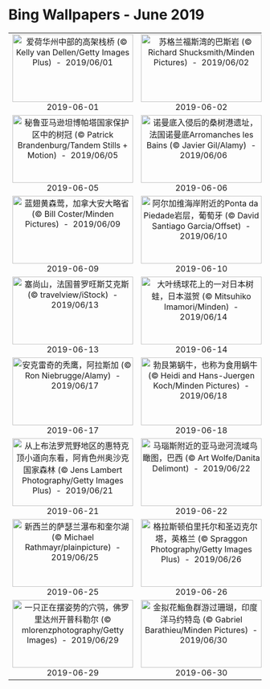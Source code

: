 # Bing Wallpapers - June 2019

| | | | |
|:-------------------------:|:-------------------------:|:-------------------------:|:-------------------------:|
| <a href="https://cn.bing.com/th?id=OHR.HighTrestleTrail_ZH-CN4499525731_UHD.jpg" target="_blank"><img src="https://cn.bing.com/th?id=OHR.HighTrestleTrail_ZH-CN4499525731_UHD.jpg&w=480" width="240" height="135" alt="爱荷华州中部的高架栈桥 (© Kelly van Dellen/Getty Images Plus)  -  2019/06/01" title="爱荷华州中部的高架栈桥 (© Kelly van Dellen/Getty Images Plus)  -  2019/06/01"></a><br>2019-06-01<br> | <a href="https://cn.bing.com/th?id=OHR.BassRock_ZH-CN4418828352_UHD.jpg" target="_blank"><img src="https://cn.bing.com/th?id=OHR.BassRock_ZH-CN4418828352_UHD.jpg&w=480" width="240" height="135" alt="苏格兰福斯湾的巴斯岩 (© Richard Shucksmith/Minden Pictures)  -  2019/06/02" title="苏格兰福斯湾的巴斯岩 (© Richard Shucksmith/Minden Pictures)  -  2019/06/02"></a><br>2019-06-02<br> | <a href="https://cn.bing.com/th?id=OHR.HeligolandSealPup_ZH-CN4217382978_UHD.jpg" target="_blank"><img src="https://cn.bing.com/th?id=OHR.HeligolandSealPup_ZH-CN4217382978_UHD.jpg&w=480" width="240" height="135" alt="一只躺在沙滩上的港海豹幼崽，德国黑尔戈兰岛 (© Fotofeeling/Westend61/Offset)  -  2019/06/03" title="一只躺在沙滩上的港海豹幼崽，德国黑尔戈兰岛 (© Fotofeeling/Westend61/Offset)  -  2019/06/03"></a><br>2019-06-03<br> | <a href="https://cn.bing.com/th?id=OHR.VastPalmGrove_ZH-CN4145018538_UHD.jpg" target="_blank"><img src="https://cn.bing.com/th?id=OHR.VastPalmGrove_ZH-CN4145018538_UHD.jpg&w=480" width="240" height="135" alt="摩洛哥扎戈拉附近的椰枣树林 (© Frans Lemmens/Getty Images)  -  2019/06/04" title="摩洛哥扎戈拉附近的椰枣树林 (© Frans Lemmens/Getty Images)  -  2019/06/04"></a><br>2019-06-04<br> |
| <a href="https://cn.bing.com/th?id=OHR.PeruvianRainforest_ZH-CN4066508593_UHD.jpg" target="_blank"><img src="https://cn.bing.com/th?id=OHR.PeruvianRainforest_ZH-CN4066508593_UHD.jpg&w=480" width="240" height="135" alt="秘鲁亚马逊坦博帕塔国家保护区中的树冠 (© Patrick Brandenburg/Tandem Stills + Motion)  -  2019/06/05" title="秘鲁亚马逊坦博帕塔国家保护区中的树冠 (© Patrick Brandenburg/Tandem Stills + Motion)  -  2019/06/05"></a><br>2019-06-05<br> | <a href="https://cn.bing.com/th?id=OHR.MulberryArtificialHarbour_ZH-CN3973249802_UHD.jpg" target="_blank"><img src="https://cn.bing.com/th?id=OHR.MulberryArtificialHarbour_ZH-CN3973249802_UHD.jpg&w=480" width="240" height="135" alt="诺曼底入侵后的桑树港遗址，法国诺曼底Arromanches les Bains (© Javier Gil/Alamy)  -  2019/06/06" title="诺曼底入侵后的桑树港遗址，法国诺曼底Arromanches les Bains (© Javier Gil/Alamy)  -  2019/06/06"></a><br>2019-06-06<br> | <a href="https://cn.bing.com/th?id=OHR.dragonboat_ZH-CN0697680986_UHD.jpg" target="_blank"><img src="https://cn.bing.com/th?id=OHR.dragonboat_ZH-CN0697680986_UHD.jpg&w=480" width="240" height="135" alt="【今日端午节】 (© Xinhua/Alamy Stock Photo)  -  2019/06/07" title="【今日端午节】 (© Xinhua/Alamy Stock Photo)  -  2019/06/07"></a><br>2019-06-07<br> | <a href="https://cn.bing.com/th?id=OHR.Biorocks_ZH-CN7851264095_UHD.jpg" target="_blank"><img src="https://cn.bing.com/th?id=OHR.Biorocks_ZH-CN7851264095_UHD.jpg&w=480" width="240" height="135" alt="吉利群岛上生长着珊瑚的人工珊瑚礁，印度尼西亚 (© fenkieandreas/Getty Images Plus)  -  2019/06/08" title="吉利群岛上生长着珊瑚的人工珊瑚礁，印度尼西亚 (© fenkieandreas/Getty Images Plus)  -  2019/06/08"></a><br>2019-06-08<br> |
| <a href="https://cn.bing.com/th?id=OHR.OntWarbler_ZH-CN7999782156_UHD.jpg" target="_blank"><img src="https://cn.bing.com/th?id=OHR.OntWarbler_ZH-CN7999782156_UHD.jpg&w=480" width="240" height="135" alt="蓝翅黄森莺，加拿大安大略省 (© Bill Coster/Minden Pictures)  -  2019/06/09" title="蓝翅黄森莺，加拿大安大略省 (© Bill Coster/Minden Pictures)  -  2019/06/09"></a><br>2019-06-09<br> | <a href="https://cn.bing.com/th?id=OHR.PontadaPiedade_ZH-CN7717691454_UHD.jpg" target="_blank"><img src="https://cn.bing.com/th?id=OHR.PontadaPiedade_ZH-CN7717691454_UHD.jpg&w=480" width="240" height="135" alt="阿尔加维海岸附近的Ponta da Piedade岩层，葡萄牙 (© David Santiago Garcia/Offset)  -  2019/06/10" title="阿尔加维海岸附近的Ponta da Piedade岩层，葡萄牙 (© David Santiago Garcia/Offset)  -  2019/06/10"></a><br>2019-06-10<br> | <a href="https://cn.bing.com/th?id=OHR.FujiSakura_ZH-CN8005792871_UHD.jpg" target="_blank"><img src="https://cn.bing.com/th?id=OHR.FujiSakura_ZH-CN8005792871_UHD.jpg&w=480" width="240" height="135" alt="富士山与丛生福禄考花田，日本山梨县 (© Srinil/shutterstock)  -  2019/06/11" title="富士山与丛生福禄考花田，日本山梨县 (© Srinil/shutterstock)  -  2019/06/11"></a><br>2019-06-11<br> | <a href="https://cn.bing.com/th?id=OHR.RioGrande_ZH-CN8091224199_UHD.jpg" target="_blank"><img src="https://cn.bing.com/th?id=OHR.RioGrande_ZH-CN8091224199_UHD.jpg&w=480" width="240" height="135" alt="位于大本德国家公园的格兰德河和卡门山脉，得克萨斯州 (© Grant Ordelheide/Tandem Stills + Motion)  -  2019/06/12" title="位于大本德国家公园的格兰德河和卡门山脉，得克萨斯州 (© Grant Ordelheide/Tandem Stills + Motion)  -  2019/06/12"></a><br>2019-06-12<br> |
| <a href="https://cn.bing.com/th?id=OHR.SainteVictoireCezanneBirthday_ZH-CN8216109812_UHD.jpg" target="_blank"><img src="https://cn.bing.com/th?id=OHR.SainteVictoireCezanneBirthday_ZH-CN8216109812_UHD.jpg&w=480" width="240" height="135" alt="塞尚山，法国普罗旺斯艾克斯 (© travelview/iStock)  -  2019/06/13" title="塞尚山，法国普罗旺斯艾克斯 (© travelview/iStock)  -  2019/06/13"></a><br>2019-06-13<br> | <a href="https://cn.bing.com/th?id=OHR.TreeFrog_ZH-CN9016355758_UHD.jpg" target="_blank"><img src="https://cn.bing.com/th?id=OHR.TreeFrog_ZH-CN9016355758_UHD.jpg&w=480" width="240" height="135" alt="大叶绣球花上的一对日本树蛙，日本滋贺 (© Mitsuhiko Imamori/Minden)  -  2019/06/14" title="大叶绣球花上的一对日本树蛙，日本滋贺 (© Mitsuhiko Imamori/Minden)  -  2019/06/14"></a><br>2019-06-14<br> | <a href="https://cn.bing.com/th?id=OHR.SaskFlowers_ZH-CN9497517721_UHD.jpg" target="_blank"><img src="https://cn.bing.com/th?id=OHR.SaskFlowers_ZH-CN9497517721_UHD.jpg&w=480" width="240" height="135" alt="大沙丘上的日落，加拿大萨斯喀彻温省 (© Robert Postma/plainpicture)  -  2019/06/15" title="大沙丘上的日落，加拿大萨斯喀彻温省 (© Robert Postma/plainpicture)  -  2019/06/15"></a><br>2019-06-15<br> | <a href="https://cn.bing.com/th?id=OHR.PantheraLeoDad_ZH-CN9580668524_UHD.jpg" target="_blank"><img src="https://cn.bing.com/th?id=OHR.PantheraLeoDad_ZH-CN9580668524_UHD.jpg&w=480" width="240" height="135" alt="南非卡拉哈迪跨界公园的雄性非洲狮和它的幼崽 (© Richard Du Toit/Minden Pictures)  -  2019/06/16" title="南非卡拉哈迪跨界公园的雄性非洲狮和它的幼崽 (© Richard Du Toit/Minden Pictures)  -  2019/06/16"></a><br>2019-06-16<br> |
| <a href="https://cn.bing.com/th?id=OHR.AlaskaEagle_ZH-CN9957205086_UHD.jpg" target="_blank"><img src="https://cn.bing.com/th?id=OHR.AlaskaEagle_ZH-CN9957205086_UHD.jpg&w=480" width="240" height="135" alt="安克雷奇的秃鹰，阿拉斯加 (© Ron Niebrugge/Alamy)  -  2019/06/17" title="安克雷奇的秃鹰，阿拉斯加 (© Ron Niebrugge/Alamy)  -  2019/06/17"></a><br>2019-06-17<br> | <a href="https://cn.bing.com/th?id=OHR.HelixPomatia_ZH-CN9785223494_UHD.jpg" target="_blank"><img src="https://cn.bing.com/th?id=OHR.HelixPomatia_ZH-CN9785223494_UHD.jpg&w=480" width="240" height="135" alt="勃艮第蜗牛，也称为食用蜗牛 (© Heidi and Hans-Juergen Koch/Minden Pictures)  -  2019/06/18" title="勃艮第蜗牛，也称为食用蜗牛 (© Heidi and Hans-Juergen Koch/Minden Pictures)  -  2019/06/18"></a><br>2019-06-18<br> | <a href="https://cn.bing.com/th?id=OHR.CherryLaurelMaze_ZH-CN9887470516_UHD.jpg" target="_blank"><img src="https://cn.bing.com/th?id=OHR.CherryLaurelMaze_ZH-CN9887470516_UHD.jpg&w=480" width="240" height="135" alt="格伦德根花园的樱桃月桂树迷宫鸟瞰图，英国康沃尔 (© Richard Cooke/Alamy)  -  2019/06/19" title="格伦德根花园的樱桃月桂树迷宫鸟瞰图，英国康沃尔 (© Richard Cooke/Alamy)  -  2019/06/19"></a><br>2019-06-19<br> | <a href="https://cn.bing.com/th?id=OHR.CommonSundewVosges_ZH-CN0507660055_UHD.jpg" target="_blank"><img src="https://cn.bing.com/th?id=OHR.CommonSundewVosges_ZH-CN0507660055_UHD.jpg&w=480" width="240" height="135" alt="一种常见茅膏菜（圆叶茅膏菜)的粘性叶片，法国孚日省 (© Christophe Sidamon-Pesson/Minden Pictures)  -  2019/06/20" title="一种常见茅膏菜（圆叶茅膏菜)的粘性叶片，法国孚日省 (© Christophe Sidamon-Pesson/Minden Pictures)  -  2019/06/20"></a><br>2019-06-20<br> |
| <a href="https://cn.bing.com/th?id=OHR.HawksbillCrag_ZH-CN4429681235_UHD.jpg" target="_blank"><img src="https://cn.bing.com/th?id=OHR.HawksbillCrag_ZH-CN4429681235_UHD.jpg&w=480" width="240" height="135" alt="从上布法罗荒野地区的惠特克顶小道向东看，阿肯色州奥沙克国家森林 (© Jens Lambert Photography/Getty Images Plus)  -  2019/06/21" title="从上布法罗荒野地区的惠特克顶小道向东看，阿肯色州奥沙克国家森林 (© Jens Lambert Photography/Getty Images Plus)  -  2019/06/21"></a><br>2019-06-21<br> | <a href="https://cn.bing.com/th?id=OHR.ManausBasin_ZH-CN4303809335_UHD.jpg" target="_blank"><img src="https://cn.bing.com/th?id=OHR.ManausBasin_ZH-CN4303809335_UHD.jpg&w=480" width="240" height="135" alt="马瑙斯附近的亚马逊河流域鸟瞰图，巴西 (© Art Wolfe/Danita Delimont)  -  2019/06/22" title="马瑙斯附近的亚马逊河流域鸟瞰图，巴西 (© Art Wolfe/Danita Delimont)  -  2019/06/22"></a><br>2019-06-22<br> | <a href="https://cn.bing.com/th?id=OHR.Gnomesville_ZH-CN4402652527_UHD.jpg" target="_blank"><img src="https://cn.bing.com/th?id=OHR.Gnomesville_ZH-CN4402652527_UHD.jpg&w=480" width="240" height="135" alt="Dardanup郡的小矮人村，澳大利亚 (© Amanda Hughes/Alamy)  -  2019/06/23" title="Dardanup郡的小矮人村，澳大利亚 (© Amanda Hughes/Alamy)  -  2019/06/23"></a><br>2019-06-23<br> | <a href="https://cn.bing.com/th?id=OHR.PhilippinesFirefly_ZH-CN4519927697_UHD.jpg" target="_blank"><img src="https://cn.bing.com/th?id=OHR.PhilippinesFirefly_ZH-CN4519927697_UHD.jpg&w=480" width="240" height="135" alt="吕宋岛上的萤火虫环绕着榄仁树，菲律宾南甘马粦省 (© Jurgen Freund/Minden Pictures)  -  2019/06/24" title="吕宋岛上的萤火虫环绕着榄仁树，菲律宾南甘马粦省 (© Jurgen Freund/Minden Pictures)  -  2019/06/24"></a><br>2019-06-24<br> |
| <a href="https://cn.bing.com/th?id=OHR.SutherlandFalls_ZH-CN4602884079_UHD.jpg" target="_blank"><img src="https://cn.bing.com/th?id=OHR.SutherlandFalls_ZH-CN4602884079_UHD.jpg&w=480" width="240" height="135" alt="新西兰的萨瑟兰瀑布和奎尔湖 (© Michael Rathmayr/plainpicture)  -  2019/06/25" title="新西兰的萨瑟兰瀑布和奎尔湖 (© Michael Rathmayr/plainpicture)  -  2019/06/25"></a><br>2019-06-25<br> | <a href="https://cn.bing.com/th?id=OHR.GlastonburyTor_ZH-CN4673691420_UHD.jpg" target="_blank"><img src="https://cn.bing.com/th?id=OHR.GlastonburyTor_ZH-CN4673691420_UHD.jpg&w=480" width="240" height="135" alt="格拉斯顿伯里托尔和圣迈克尔塔，英格兰 (© Spraggon Photography/Getty Images Plus)  -  2019/06/26" title="格拉斯顿伯里托尔和圣迈克尔塔，英格兰 (© Spraggon Photography/Getty Images Plus)  -  2019/06/26"></a><br>2019-06-26<br> | <a href="https://cn.bing.com/th?id=OHR.RootBridge_ZH-CN5173953292_UHD.jpg" target="_blank"><img src="https://cn.bing.com/th?id=OHR.RootBridge_ZH-CN5173953292_UHD.jpg&w=480" width="240" height="135" alt="印度活根桥 (© dhritipurna/Shutterstock)  -  2019/06/27" title="印度活根桥 (© dhritipurna/Shutterstock)  -  2019/06/27"></a><br>2019-06-27<br> | <a href="https://cn.bing.com/th?id=OHR.Montreux_ZH-CN5485205583_UHD.jpg" target="_blank"><img src="https://cn.bing.com/th?id=OHR.Montreux_ZH-CN5485205583_UHD.jpg&w=480" width="240" height="135" alt="蒙特勒和日内瓦湖，瑞士 (© Westend61/Getty Images)  -  2019/06/28" title="蒙特勒和日内瓦湖，瑞士 (© Westend61/Getty Images)  -  2019/06/28"></a><br>2019-06-28<br> |
| <a href="https://cn.bing.com/th?id=OHR.BurrowingOwlet_ZH-CN5583013899_UHD.jpg" target="_blank"><img src="https://cn.bing.com/th?id=OHR.BurrowingOwlet_ZH-CN5583013899_UHD.jpg&w=480" width="240" height="135" alt="一只正在摆姿势的穴鸮，佛罗里达州开普科勒尔 (© mlorenzphotography/Getty Images)  -  2019/06/29" title="一只正在摆姿势的穴鸮，佛罗里达州开普科勒尔 (© mlorenzphotography/Getty Images)  -  2019/06/29"></a><br>2019-06-29<br> | <a href="https://cn.bing.com/th?id=OHR.RedAnthiasCoralMayotte_ZH-CN5646370533_UHD.jpg" target="_blank"><img src="https://cn.bing.com/th?id=OHR.RedAnthiasCoralMayotte_ZH-CN5646370533_UHD.jpg&w=480" width="240" height="135" alt="金拟花鮨鱼群游过珊瑚，印度洋马约特岛 (© Gabriel Barathieu/Minden Pictures)  -  2019/06/30" title="金拟花鮨鱼群游过珊瑚，印度洋马约特岛 (© Gabriel Barathieu/Minden Pictures)  -  2019/06/30"></a><br>2019-06-30<br> |  |  |
